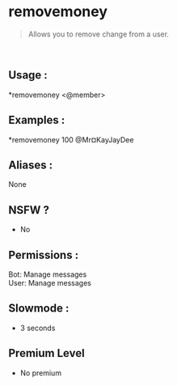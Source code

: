 # removemoney

> Allows you to remove change from a user.

<br>

## Usage :

*removemoney <quantity> <@member>

## Examples :

*removemoney 100 @Mr¤KayJayDee

## Aliases :

None

## NSFW ?

- No

## Permissions :

Bot: Manage messages
<br>
User: Manage messages

## Slowmode :

- 3 seconds

## Premium Level

- No premium